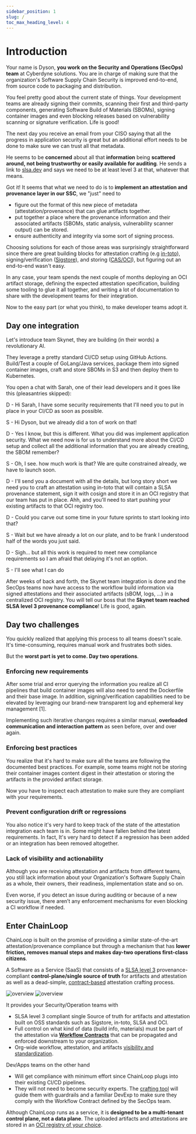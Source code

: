 ```yaml
---
sidebar_position: 1
slug: /
toc_max_heading_level: 4
---
```


# Introduction

Your name is Dyson, **you work on the Security and Operations (SecOps) team** at Cyberdyne solutions. You are in charge of making sure that the organization's Software Supply Chain Security is improved end-to-end, from source code to packaging and distribution.

You feel pretty good about the current state of things. Your development teams are already signing their commits, scanning their first and third-party components, generating Software Build of Materials (SBOMs), signing container images and even blocking releases based on vulnerability scanning or signature verification. Life is good!

The next day you receive an email from your CISO saying that all the progress in application security is great but an additional effort needs to be done to make sure we can trust all that metadata.

He seems to be **concerned** about all that **information** being **scattered around, not being trustworthy or easily available for auditing**. He sends a link to [slsa.dev](https://slsa.dev/) and says we need to be at least level 3 at that, whatever that means.

Got it! It seems that what we need to do is to **implement an attestation and provenance layer in our SSC**, we "just" need to

* figure out the format of this new piece of metadata (attestation/provenance) that can glue artifacts together.
* put together a place where the provenance information and their associated artifacts (SBOMs, static analysis, vulnerability scanner output) can be stored.
* ensure authenticity and integrity via some sort of signing process.

Choosing solutions for each of those areas was surprisingly straightforward since there are great building blocks for attestation crafting (e.g [in-toto](https://in-toto.io/)), signing/verification ([Sigstore](https://www.sigstore.dev/)), and storing ([CAS/OCI](https://github.com/opencontainers/image-spec/blob/main/spec.md)), but figuring out an end-to-end wasn't easy. 

In any case, your team spends the next couple of months deploying an OCI artifact storage, defining the expected attestation specification, building some tooling to glue it all together, and writing a lot of documentation to share with the development teams for their integration.

Now to the easy part (or what you think), to make developer teams adopt it.

## Day one integration

Let's introduce team Skynet, they are building (in their words) a revolutionary AI.

They leverage a pretty standard CI/CD setup using GitHub Actions. Build/Test a couple of GoLang/Java services, package them into signed container images, craft and store SBOMs in S3 and then deploy them to Kubernetes.

You open a chat with Sarah, one of their lead developers and it goes like this (pleasantries skipped):

D - Hi Sarah, I have some security requirements that I'll need you to put in place in your CI/CD as soon as possible.

S - Hi Dyson, but we already did a ton of work on that!

D - Yes I know, but this is different. What you did was implement application security. What we need now is for us to understand more about the CI/CD setup and collect all the additional information that you are already creating, the SBOM remember? 

S - Oh, I see. how much work is that? We are quite constrained already, we have to launch soon.

D - I'll send you a document with all the details, but long story short we need you to craft an attestation using in-toto that will contain a SLSA provenance statement, sign it with cosign and store it in an OCI registry that our team has put in place. Ahh, and you'll need to start pushing your existing artifacts to that OCI registry too.

D - Could you carve out some time in your future sprints to start looking into that?

S - Wait but we have already a lot on our plate, and to be frank I understood half of the words you just said.

D - Sigh... but all this work is required to meet new compliance requirements so I am afraid that delaying it's not an option.

S - I'll see what I can do

After weeks of back and forth, the Skynet team integration is done and the SecOps teams now have access to the workflow build information via signed attestations and their associated artifacts (sBOM, logs, ...) in a centralized OCI registry. You will tell our boss that the **Skynet team reached SLSA level 3 provenance compliance**! Life is good, again.

## Day two challenges

You quickly realized that applying this process to all teams doesn't scale. It's time-consuming, requires manual work and frustrates both sides.

But the **worst part is yet to come. Day two operations**.

### Enforcing new requirements

After some trial and error querying the information you realize all CI pipelines that build container images will also need to send the Dockerfile and their base image. In addition, signing/verification capabilities need to be elevated by leveraging our brand-new transparent log and ephemeral key management [1].

Implementing such iterative changes requires a similar manual, **overloaded communication and interaction pattern** as seen before, over and over again.

### Enforcing best practices

You realize that it's hard to make sure all the teams are following the documented best practices. For example, some teams might not be storing their container images content digest in their attestation or storing the artifacts in the provided artifact storage.

Now you have to inspect each attestation to make sure they are compliant with your requirements.

### Prevent configuration drift or regressions

You also notice it's very hard to keep track of the state of the attestation integration each team is in. Some might have fallen behind the latest requirements. In fact, It's very hard to detect if a regression has been added or an integration has been removed altogether.

### Lack of visibility and actionability

Although you are receiving attestation and artifacts from different teams, you still lack information about your Organization's Software Supply Chain as a whole, their owners, their readiness, implementation state and so on.

Even worse, if you detect an issue during auditing or because of a new security issue, there aren’t any enforcement mechanisms for even blocking a CI workflow if needed.

## Enter ChainLoop

ChainLoop is built on the promise of providing a similar state-of-the-art attestation/provenance compliance but through a mechanism that has **lower friction, removes manual steps and makes day-two operations first-class citizens**.

A Software as a Service (SaaS) that consists of a [SLSA level 3](https://slsa.dev/spec/v0.1/requirements#summary-table) provenance-compliant **control-plane/single source of truth** for artifacts and attestation as well as a dead-simple, [contract-based](/getting-started/workflow-definition#workflow-contracts) attestation crafting process.

![overview](/img/v2/chainloop-dev-overview.png#gh-light-mode-only)
![overview](/img/v2/chainloop-dev-overview-dark.png#gh-dark-mode-only)

It provides your Security/Operation teams with

- SLSA level 3 compliant single Source of truth for artifacts and attestation built on OSS standards such as Sigstore, in-toto, SLSA and OCI.
- Full control on what kind of data (build info, materials) must be part of the attestation via [**Workflow Contracts**](/getting-started/workflow-definition#workflow-contracts) that can be propagated and enforced downstream to your organization.
- Org-wide workflow, attestation, and artifacts [visibility and standardization](/getting-started/operator-view).

Dev/Apps teams on the other hand 

- Will get compliance with minimum effort since ChainLoop plugs into their existing CI/CD pipelines.
- They will not need to become security experts. The [crafting tool](/getting-started/attestation-crafting) will guide them with guardrails and a familiar DevExp to make sure they comply with the Workflow Contract defined by the SecOps team.

Although ChainLoop runs as a service, it is **designed to be a multi-tenant control plane, not a data plane**. The uploaded artifacts and attestations are stored in an [OCI registry of your choice](/getting-started/setup#add-oci-repository). 

